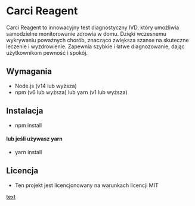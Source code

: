 # Carci Reagent

Carci Reagent to innowacyjny test diagnostyczny IVD, który umożliwia samodzielne monitorowanie zdrowia w domu. Dzięki wczesnemu wykrywaniu poważnych chorób, znacząco zwiększa szanse na skuteczne leczenie i wyzdrowienie. Zapewnia szybkie i łatwe diagnozowanie, dając użytkownikom pewność i spokój.

## Wymagania

-   Node.js (v14 lub wyższa)
-   npm (v6 lub wyższa) lub yarn (v1 lub wyższa)

## Instalacja

-   npm install

#### lub jeśli używasz yarn

-   yarn install

## Licencja

-   Ten projekt jest licencjonowany na warunkach licencji MIT

[text](files/carciReagent.pdf)
